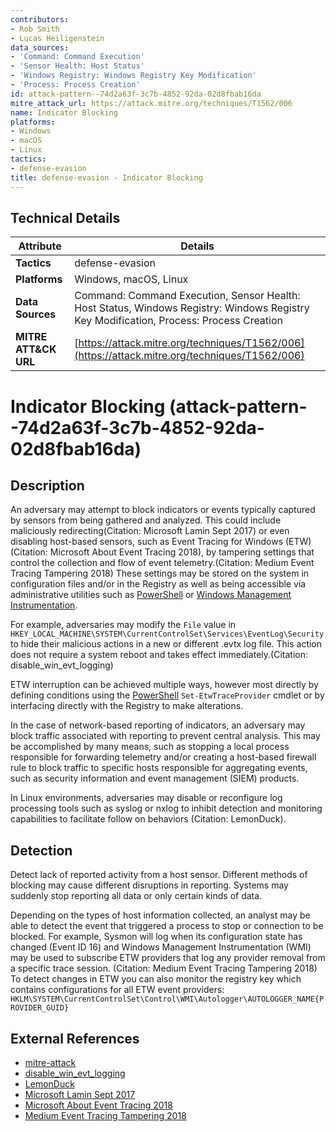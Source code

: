 ```yaml
---
contributors:
- Rob Smith
- Lucas Heiligenstein
data_sources:
- 'Command: Command Execution'
- 'Sensor Health: Host Status'
- 'Windows Registry: Windows Registry Key Modification'
- 'Process: Process Creation'
id: attack-pattern--74d2a63f-3c7b-4852-92da-02d8fbab16da
mitre_attack_url: https://attack.mitre.org/techniques/T1562/006
name: Indicator Blocking
platforms:
- Windows
- macOS
- Linux
tactics:
- defense-evasion
title: defense-evasion - Indicator Blocking
---
```


## Technical Details

| Attribute | Details |
|-----------|----------|
| **Tactics** | defense-evasion |
| **Platforms** | Windows, macOS, Linux |
| **Data Sources** | Command: Command Execution, Sensor Health: Host Status, Windows Registry: Windows Registry Key Modification, Process: Process Creation |
| **MITRE ATT&CK URL** | [https://attack.mitre.org/techniques/T1562/006](https://attack.mitre.org/techniques/T1562/006) |

# Indicator Blocking (attack-pattern--74d2a63f-3c7b-4852-92da-02d8fbab16da)

## Description
An adversary may attempt to block indicators or events typically captured by sensors from being gathered and analyzed. This could include maliciously redirecting(Citation: Microsoft Lamin Sept 2017) or even disabling host-based sensors, such as Event Tracing for Windows (ETW)(Citation: Microsoft About Event Tracing 2018), by tampering settings that control the collection and flow of event telemetry.(Citation: Medium Event Tracing Tampering 2018) These settings may be stored on the system in configuration files and/or in the Registry as well as being accessible via administrative utilities such as [PowerShell](https://attack.mitre.org/techniques/T1059/001) or [Windows Management Instrumentation](https://attack.mitre.org/techniques/T1047).

For example, adversaries may modify the `File` value in <code>HKEY_LOCAL_MACHINE\SYSTEM\CurrentControlSet\Services\EventLog\Security</code> to hide their malicious actions in a new or different .evtx log file. This action does not require a system reboot and takes effect immediately.(Citation: disable_win_evt_logging) 

ETW interruption can be achieved multiple ways, however most directly by defining conditions using the [PowerShell](https://attack.mitre.org/techniques/T1059/001) <code>Set-EtwTraceProvider</code> cmdlet or by interfacing directly with the Registry to make alterations.

In the case of network-based reporting of indicators, an adversary may block traffic associated with reporting to prevent central analysis. This may be accomplished by many means, such as stopping a local process responsible for forwarding telemetry and/or creating a host-based firewall rule to block traffic to specific hosts responsible for aggregating events, such as security information and event management (SIEM) products.

In Linux environments, adversaries may disable or reconfigure log processing tools such as syslog or nxlog to inhibit detection and monitoring capabilities to facilitate follow on behaviors (Citation: LemonDuck).

## Detection
Detect lack of reported activity from a host sensor. Different methods of blocking may cause different disruptions in reporting. Systems may suddenly stop reporting all data or only certain kinds of data.

Depending on the types of host information collected, an analyst may be able to detect the event that triggered a process to stop or connection to be blocked. For example, Sysmon will log when its configuration state has changed (Event ID 16) and Windows Management Instrumentation (WMI) may be used to subscribe ETW providers that log any provider removal from a specific trace session. (Citation: Medium Event Tracing Tampering 2018) To detect changes in ETW you can also monitor the registry key which contains configurations for all ETW event providers: <code>HKLM\SYSTEM\CurrentControlSet\Control\WMI\Autologger\AUTOLOGGER_NAME\{PROVIDER_GUID}</code>

## External References
- [mitre-attack](https://attack.mitre.org/techniques/T1562/006)
- [disable_win_evt_logging](https://ptylu.github.io/content/report/report.html?report=25)
- [LemonDuck](https://www.crowdstrike.com/blog/lemonduck-botnet-targets-docker-for-cryptomining-operations/)
- [Microsoft Lamin Sept 2017](https://www.microsoft.com/en-us/wdsi/threats/malware-encyclopedia-description?name=Backdoor:Win32/Lamin.A)
- [Microsoft About Event Tracing 2018](https://docs.microsoft.com/en-us/windows/desktop/etw/consuming-events)
- [Medium Event Tracing Tampering 2018](https://medium.com/palantir/tampering-with-windows-event-tracing-background-offense-and-defense-4be7ac62ac63)

